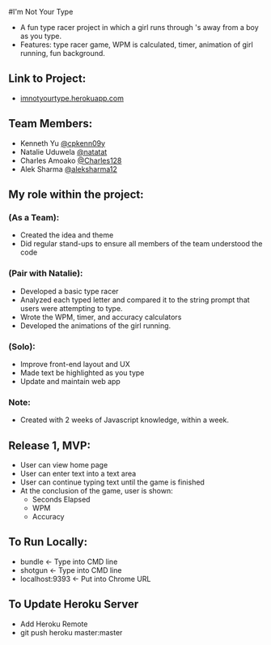 #I'm Not Your Type

* A fun type racer project in which a girl runs through <td>'s away from a boy as you type.
* Features: type racer game, WPM is calculated, timer, animation of girl running, fun background.

## Link to Project:
* [imnotyourtype.herokuapp.com](http://imnotyourtype.herokuapp.com)

## Team Members:
* Kenneth Yu [@cpkenn09y](https://github.com/cpkenn09y)
* Natalie Uduwela [@natatat](https://github.com/natatat)
* Charles Amoako [@Charles128](https://github.com/Charles128)
* Alek Sharma [@aleksharma12](https://github.com/aleksharma12)

## My role within the project:

### (As a Team):
* Created the idea and theme
* Did regular stand-ups to ensure all members of the team understood the code

### (Pair with Natalie):
* Developed a basic type racer
* Analyzed each typed letter and compared it to the string prompt that users were attempting to type.
* Wrote the WPM, timer, and accuracy calculators
* Developed the animations of the girl running.

### (Solo):
* Improve front-end layout and UX
* Made text be highlighted as you type
* Update and maintain web app

### Note:
* Created with 2 weeks of Javascript knowledge, within a week.

## Release 1, MVP:
* User can view home page
* User can enter text into a text area
* User can continue typing text until the game is finished
* At the conclusion of the game, user is shown:
  * Seconds Elapsed
  * WPM
  * Accuracy

## To Run Locally:
* bundle <- Type into CMD line
* shotgun <- Type into CMD line
* localhost:9393 <- Put into Chrome URL

## To Update Heroku Server
* Add Heroku Remote
* git push heroku master:master

